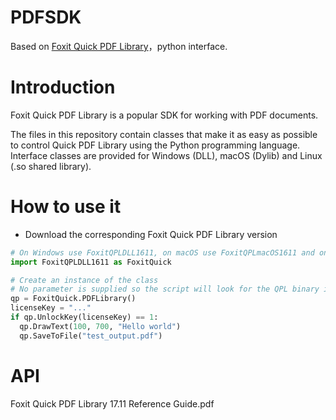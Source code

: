 # PDFSDK
Based on [Foxit Quick PDF Library](https://www.debenu.com/products/development/debenu-pdf-library/)，python interface.

# Introduction

Foxit Quick PDF Library is a popular SDK for working with PDF documents.

The files in this repository contain classes that make it as easy as possible to control Quick PDF Library using the Python programming language. Interface classes are provided for Windows (DLL), macOS (Dylib) and Linux (.so shared library).

# How to use it

- Download the corresponding Foxit Quick PDF Library version

```python
# On Windows use FoxitQPLDLL1611, on macOS use FoxitQPLmacOS1611 and on Linux use FoxitQPLLinux1611
import FoxitQPLDLL1611 as FoxitQuick

# Create an instance of the class
# No parameter is supplied so the script will look for the QPL binary in the same directory
qp = FoxitQuick.PDFLibrary()
licenseKey = "..."
if qp.UnlockKey(licenseKey) == 1:
  qp.DrawText(100, 700, "Hello world")
  qp.SaveToFile("test_output.pdf")
```

# API

Foxit Quick PDF Library 17.11 Reference Guide.pdf